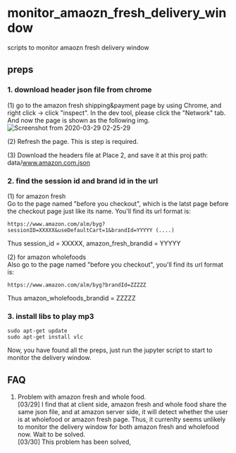 # monitor_amaozn_fresh_delivery_window
scripts to monitor amaozn fresh delivery window

## preps
### 1. download header json file from chrome
(1) go to the amazon fresh shipping&payment page by using Chrome, and right click -> click "inspect". In the dev tool, please click the "Network" tab.  
And now the page is shown as the following img.
![Screenshot from 2020-03-29 02-25-29](https://user-images.githubusercontent.com/19834770/77845931-59c6ea80-7167-11ea-964d-97f4ec069feb.png)

(2) Refresh the page. This is step is required.

(3) Download the headers file at Place 2, and save it at this proj path: data/www.amazon.com.json

### 2. find the session id and brand id in the url 
(1) for amazon fresh  
Go to the page named "before you checkout", which is the latst page before the checkout page just like its name. You'll find its url format is:   
```
https://www.amazon.com/alm/byg?sessionID=XXXXX&useDefaultCart=1&brandId=YYYYY (....)
```
Thus session_id = XXXXX, amazon_fresh_brandid = YYYYY

(2) for amazon wholefoods    
Also go to the page named "before you checkout", you'll find its url format is: 
```
https://www.amazon.com/alm/byg?brandId=ZZZZZ
```
Thus amazon_wholefoods_brandid = ZZZZZ


### 3. install libs to play mp3
```
sudo apt-get update
sudo apt-get install vlc
```

Now, you have found all the preps, just run the jupyter script to start to monitor the delivery window.


## FAQ
1. Problem with amazon fresh and whole food.  
[03/29] I find that at client side, amazon fresh and whole food share the same json file, and at amazon server side, it will detect whether the user is at wholefood or amazon fresh page. Thus, it currenlty seems unlikely to monitor the delivery window for both amazon fresh and wholefood now. Wait to be solved.    
[03/30] This problem has been solved, 

